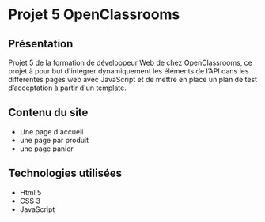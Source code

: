 # Projet 5 OpenClassrooms

## Présentation

Projet 5 de la formation de développeur Web de chez OpenClassrooms, ce projet à pour but d'intégrer dynamiquement les éléments de l’API dans les différentes pages web avec JavaScript et de mettre en place un plan de test d’acceptation à partir d'un template.

## Contenu du site 
- Une page d'accueil
- une page par produit
- une page panier

## Technologies utilisées

- Html 5  
- CSS 3  
- JavaScript  
